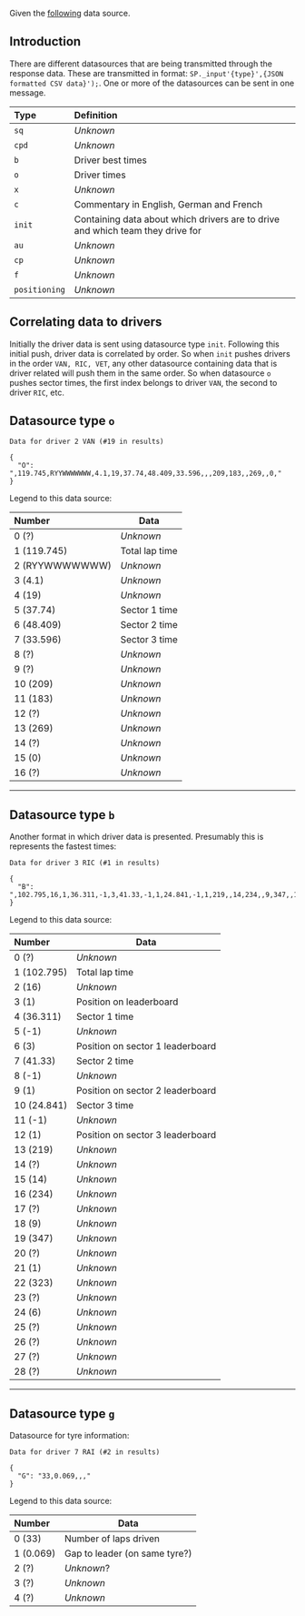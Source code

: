 Given the  [following](https://www.formula1.com/sp/static/f1/2018/live/Baku/Practice2/all.js) data source.

## Introduction
There are different datasources that are being transmitted through the response data. These are transmitted in format: `SP._input'{type}',{JSON formatted CSV data}');`. One or more of the datasources can be sent in one message.

| Type | Definition |
| :--- | :--- |
| `sq` | _Unknown_ |
| `cpd` | _Unknown_ |
| `b` | Driver best times |
| `o` | Driver times |
| `x` | _Unknown_ |
| `c` | Commentary in English, German and French |
| `init` | Containing data about which drivers are to drive and which team they drive for |
| `au` | _Unknown_ |
| `cp` | _Unknown_ |
| `f` | _Unknown_ |
| `positioning` | _Unknown_ |

## Correlating data to drivers
Initially the driver data is sent using datasource type `init`. Following this initial push, driver data is correlated by order. So when `init` pushes drivers in the order `VAN, RIC, VET`, any other datasource containing data that is driver related will push them in the same order. So when datasource `o` pushes sector times, the first index belongs to driver `VAN`, the second to driver `RIC`, etc.

## Datasource type `o`

```
Data for driver 2 VAN (#19 in results)

{
  "O": ",119.745,RYYWWWWWWW,4.1,19,37.74,48.409,33.596,,,209,183,,269,,0,"
}
```
 
Legend to this data source:

| Number | Data |
| :--- | --- |
| 0 (?) | _Unknown_ |
| 1 (119.745) | Total lap time |
| 2 (RYYWWWWWWW) | _Unknown_ |
| 3 (4.1) | _Unknown_ |
| 4 (19) | _Unknown_ |
| 5 (37.74) | Sector 1 time |
| 6 (48.409) | Sector 2 time |
| 7 (33.596) | Sector 3 time |
| 8 (?) | _Unknown_ |
| 9 (?) | _Unknown_ |
| 10 (209) | _Unknown_ |
| 11 (183) | _Unknown_ |
| 12 (?) | _Unknown_ |
| 13 (269) | _Unknown_ |
| 14 (?) | _Unknown_ |
| 15 (0) | _Unknown_  |
| 16 (?) | _Unknown_ |

-----------------------

## Datasource type `b`

Another format in which driver data is presented. Presumably this is represents the fastest times:
```
Data for driver 3 RIC (#1 in results)

{
  "B": ",102.795,16,1,36.311,-1,3,41.33,-1,1,24.841,-1,1,219,,14,234,,9,347,,1,323,,6,,,,"
}
```

Legend to this data source:

| Number | Data |
| :--- | --- |
| 0 (?) | _Unknown_ |
| 1 (102.795) | Total lap time |
| 2 (16) | _Unknown_ |
| 3 (1) | Position on leaderboard |
| 4 (36.311) | Sector 1 time |
| 5 (-1) | _Unknown_  |
| 6 (3) | Position on sector 1 leaderboard |
| 7 (41.33) | Sector 2 time |
| 8 (-1) | _Unknown_ |
| 9 (1) | Position on sector 2 leaderboard |
| 10 (24.841) | Sector 3 time |
| 11 (-1) | _Unknown_ |
| 12 (1) | Position on sector 3 leaderboard |
| 13 (219) | _Unknown_ |
| 14 (?) | _Unknown_ |
| 15 (14) | _Unknown_  |
| 16 (234) | _Unknown_ |
| 17 (?) | _Unknown_ |
| 18 (9) | _Unknown_ |
| 19 (347) | _Unknown_ |
| 20 (?) | _Unknown_ |
| 21 (1) | _Unknown_ |
| 22 (323) | _Unknown_ |
| 23 (?) | _Unknown_ |
| 24 (6) | _Unknown_ |
| 25 (?) | _Unknown_ |
| 26 (?) | _Unknown_ |
| 27 (?) | _Unknown_ |
| 28 (?) | _Unknown_ |

------------------

## Datasource type `g`

Datasource for tyre information:
```
Data for driver 7 RAI (#2 in results)

{
  "G": "33,0.069,,,"
}
```

Legend to this data source:

| Number | Data |
| :--- | --- |
| 0 (33) | Number of laps driven |
| 1 (0.069) | Gap to leader (on same tyre?) |
| 2 (?) | _Unknown_? |
| 3 (?) | _Unknown_ |
| 4 (?) | _Unknown_  |
